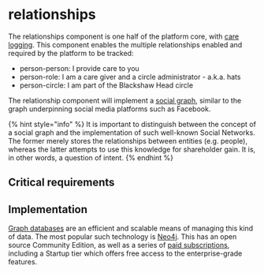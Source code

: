 # relationships

The relationships component is one half of the platform core, with [care logging](care-logging.md). This component enables the multiple relationships enabled and required by the platform to be tracked:

* person-person: I provide care to you
* person-role: I am a care giver and a circle administrator - a.k.a. hats
* person-circle: I am part of the Blackshaw Head circle

The relationship component will implement a [social graph](https://en.wikipedia.org/wiki/Social_graph), similar to the graph underpinning social media platforms such as Facebook.

{% hint style="info" %}
It is important to distinguish between the concept of a social graph and the implementation of such well-known Social Networks. The former merely stores the relationships between entities \(e.g. people\), whereas the latter attempts to use this knowledge for shareholder gain. It is, in other words, a question of intent.
{% endhint %}

## ​C​ritical requirements



## ​Implementation

[Graph databases](https://en.wikipedia.org/wiki/Graph_database) are an efficient and scalable means of managing this kind of data. The most popular such technology is [Neo4j](https://neo4j.com/). This has an open source Community Edition, as well as a series of [paid subscriptions](https://neo4j.com/subscriptions), including a Startup tier which offers free access to the enterprise-grade features.

